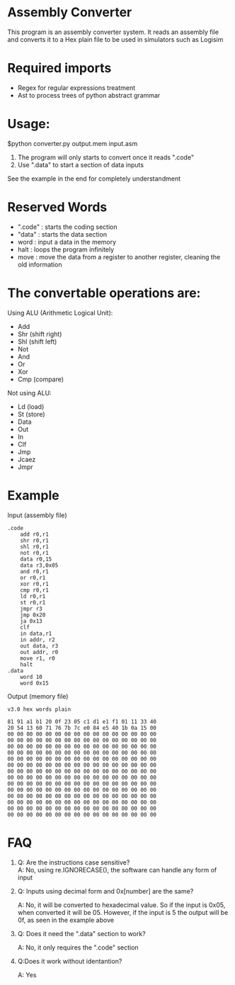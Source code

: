 # Assembly Converter
This program is an assembly converter system. It reads an assembly file and converts it to a Hex plain file to be used in simulators such as Logisim

# Required imports 
- Regex for regular expressions treatment
- Ast to process trees of python abstract grammar
 
# Usage:
$python converter.py output.mem input.asm

1. The program will only starts to convert once it reads ".code"
2. Use ".data" to start a section of data inputs

See the example in the end for completely understandment

# Reserved Words
- ".code" : starts the coding section
- "data" : starts the data section
- word : input a data in the memory
- halt : loops the program infinitely
- move : move the data from a register to another register, cleaning the old information
  
# The convertable operations are:
Using ALU (Arithmetic Logical Unit):
- Add
- Shr (shift right)
- Shl (shift left)
- Not
- And
- Or 
- Xor
- Cmp (compare)

Not using ALU:
- Ld (load)
- St (store)
- Data
- Out
- In
- Clf
- Jmp
- Jcaez
- Jmpr

# Example

Input (assembly file)
```
.code 
    add r0,r1
    shr r0,r1
    shl r0,r1
    not r0,r1
    data r0,15
    data r3,0x05
    and r0,r1
    or r0,r1
    xor r0,r1
    cmp r0,r1
    ld r0,r1
    st r0,r1
    jmpr r3
    jmp 0x20
    ja 0x13
    clf
    in data,r1 
    in addr, r2
    out data, r3
    out addr, r0
    move r1, r0
    halt
.data 
    word 10
    word 0x15
```
Output (memory file)
```
v3.0 hex words plain

81 91 a1 b1 20 0f 23 05 c1 d1 e1 f1 01 11 33 40 
20 54 13 60 71 76 7b 7c e0 84 e5 40 1b 0a 15 00 
00 00 00 00 00 00 00 00 00 00 00 00 00 00 00 00 
00 00 00 00 00 00 00 00 00 00 00 00 00 00 00 00 
00 00 00 00 00 00 00 00 00 00 00 00 00 00 00 00
00 00 00 00 00 00 00 00 00 00 00 00 00 00 00 00
00 00 00 00 00 00 00 00 00 00 00 00 00 00 00 00
00 00 00 00 00 00 00 00 00 00 00 00 00 00 00 00 
00 00 00 00 00 00 00 00 00 00 00 00 00 00 00 00
00 00 00 00 00 00 00 00 00 00 00 00 00 00 00 00
00 00 00 00 00 00 00 00 00 00 00 00 00 00 00 00 
00 00 00 00 00 00 00 00 00 00 00 00 00 00 00 00 
00 00 00 00 00 00 00 00 00 00 00 00 00 00 00 00
00 00 00 00 00 00 00 00 00 00 00 00 00 00 00 00 
00 00 00 00 00 00 00 00 00 00 00 00 00 00 00 00 
00 00 00 00 00 00 00 00 00 00 00 00 00 00 00 00 
```
# FAQ 
1. Q: Are the instructions case sensitive?   
A: No, using re.IGNORECASE(), the software can handle any form of input


2. Q: Inputs using decimal form and 0x[number] are the same?

   A: No, it will be converted to hexadecimal value. So if the input is 0x05, when converted it will be 05.
   However, if the input is 5 the output will be 0f, as seen in the example above


3. Q: Does it need the ".data" section to work?

   A: No, it only requires the ".code" section


4. Q:Does it work without identantion?

   A: Yes
